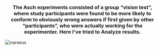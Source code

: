 <h3 align="center">The Asch experiments
consisted of a group “vision test”, where study participants were found to be more likely to conform to obviously wrong answers if first given by other “participants”, who were actually working for the experimenter. Here I've tried to Analyze results.</h3>



<p align="left"> <img src="https://komarev.com/ghpvc/?username=narseus&label=Profile%20views&color=0e75b6&style=flat" alt="narseus" /> </p>